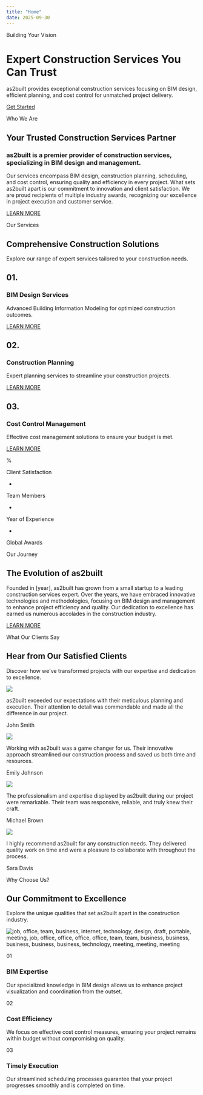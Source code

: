 ```yaml
---
title: "Home"
date: 2025-09-30
---
```


Building Your Vision

# Expert Construction Services You Can Trust

as2built provides exceptional construction services focusing on BIM design, efficient planning, and cost control for unmatched project delivery.

[Get Started](contact/)

Who We Are

## Your Trusted Construction Services Partner

### as2built is a premier provider of construction services, specializing in BIM design and management.

Our services encompass BIM design, construction planning, scheduling, and cost control, ensuring quality and efficiency in every project. What sets as2built apart is our commitment to innovation and client satisfaction. We are proud recipients of multiple industry awards, recognizing our excellence in project execution and customer service.

[LEARN MORE](about/)

Our Services

## Comprehensive Construction Solutions

Explore our range of expert services tailored to your construction needs.

## 01.

### BIM Design Services

Advanced Building Information Modeling for optimized construction outcomes.

[LEARN MORE](services/)

## 02.

### Construction Planning

Expert planning services to streamline your construction projects.

[LEARN MORE](services/)

## 03.

### Cost Control Management

Effective cost management solutions to ensure your budget is met.

[LEARN MORE](services/)

%

Client Satisfaction

+

Team Members

+

Year of Experience

+

Global Awards

Our Journey

## The Evolution of as2built

Founded in \[year\], as2built has grown from a small startup to a leading construction services expert. Over the years, we have embraced innovative technologies and methodologies, focusing on BIM design and management to enhance project efficiency and quality. Our dedication to excellence has earned us numerous accolades in the construction industry.

[LEARN MORE](about/)

What Our Clients Say

## Hear from Our Satisfied Clients

Discover how we've transformed projects with our expertise and dedication to excellence.

![](images/testimonial-skip-01.jpg)

as2built exceeded our expectations with their meticulous planning and execution. Their attention to detail was commendable and made all the difference in our project.

John Smith

![](images/testimonial-skip-02.jpg)

Working with as2built was a game changer for us. Their innovative approach streamlined our construction process and saved us both time and resources.

Emily Johnson

![](images/testimonial-skip-03.jpg)

The professionalism and expertise displayed by as2built during our project were remarkable. Their team was responsive, reliable, and truly knew their craft.

Michael Brown

![](images/testimonial-skip-04.jpg)

I highly recommend as2built for any construction needs. They delivered quality work on time and were a pleasure to collaborate with throughout the process.

Sara Davis

Why Choose Us?

## Our Commitment to Excellence

Explore the unique qualities that set as2built apart in the construction industry.

![job, office, team, business, internet, technology, design, draft, portable, meeting, job, office, office, office, office, team, team, business, business, business, business, business, technology, meeting, meeting, meeting](images/job-office-team-business-internet-5382501.jpg)

01

### BIM Expertise

Our specialized knowledge in BIM design allows us to enhance project visualization and coordination from the outset.

02

### Cost Efficiency

We focus on effective cost control measures, ensuring your project remains within budget without compromising on quality.

03

### Timely Execution

Our streamlined scheduling processes guarantee that your project progresses smoothly and is completed on time.
